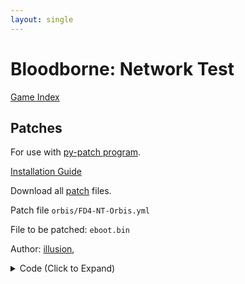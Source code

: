 ```yaml
---
layout: single
---
```


# Bloodborne: Network Test

[Game Index](/patch/#fromsoftware-titles)

## Patches

For use with [py-patch program](https://github.com/illusion0001/py-patcher/releases/).

[Installation Guide](/install-instructions/)

Download all [patch](/_patch/patch.zip) files.

Patch file `orbis/FD4-NT-Orbis.yml`

File to be patched: `eboot.bin`

Author: [illusion](https://twitter.com/illusion0002), 

<details>
<summary>Code (Click to Expand)</summary>

{% highlight yml %}
{% flexible_include _patch0/orbis/FD4-NT-Orbis.yml %}
{% endhighlight %}

</details>
